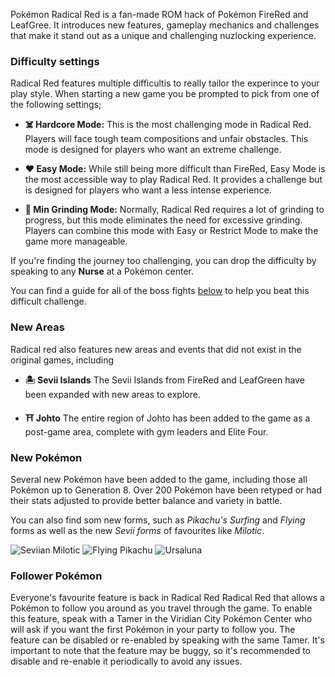 ---
---

Pokémon Radical Red is a fan-made ROM hack of Pokémon FireRed and
LeafGree. It introduces new
features, gameplay mechanics and challenges that make it stand out as
a unique and challenging nuzlocking experience.

### Difficulty settings

Radical Red features multiple difficultis to really tailor the
experince to your play style. When starting a new game you be prompted
to pick from one of the following settings;

- **☠️ Hardcore Mode:** This is the most challenging mode in Radical
Red. Players will face tough team compositions and unfair
obstacles. This mode is designed for players who want an extreme
challenge.

- **❤️ Easy Mode:** While still being more difficult than FireRed, Easy Mode is
the most accessible way to play Radical Red. It provides a challenge
but is designed for players who want a less intense experience.

- **🔨 Min Grinding Mode:** Normally, Radical Red requires a lot of grinding to
progress, but this mode eliminates the need for excessive
grinding. Players can combine this mode with Easy or Restrict Mode to
make the game more manageable.

If you're finding the journey too challenging, you can drop the
difficulty by speaking to any **Nurse** at a Pokémon center.

You can find a guide for all of the boss fights
[below](https://nuzlocke.app/guides/radical-red#gym-leader) to help
you beat this difficult challenge. 

### New Areas

Radical red also features new areas and events that did
not exist in the original games, including

- **🏝 Sevii Islands** The Sevii Islands from FireRed and LeafGreen have been
expanded with new areas to explore.

- **⛩ Johto** The entire region of Johto
has been added to the game as a post-game area, complete with gym
leaders and Elite Four.

### New Pokémon

Several new Pokémon have been added to the game, including those all
Pokémon up to Generation 8. Over
200 Pokémon have been retyped or had their stats adjusted to provide
better balance and variety in battle.

You can also find som new forms, such as _Pikachu's Surfing_ and _Flying_
forms as well as the new _Sevii forms_ of favourites like _Milotic_. 

![Seviian Milotic](https://img.nuzlocke.app/sprites/radred/milotic-sevii.png "Seviian Milotic")
![Flying Pikachu](https://img.nuzlocke.app/sprites/radred/pikachu-flying.png "Flying Pikachu")
![Ursaluna](https://img.nuzlocke.app/sprites/base/901.png "Ursaluna")


### Follower Pokémon

Everyone's favourite feature is back in Radical Red Radical Red that
allows a Pokémon to follow you around as you travel through the
game. To enable this feature, speak with a Tamer in the Viridian City
Pokémon Center who will ask if you want the first Pokémon in your
party to follow you. The feature can be disabled or re-enabled by
speaking with the same Tamer. It's important to note that the feature
may be buggy, so it's recommended to disable and re-enable it
periodically to avoid any issues.
